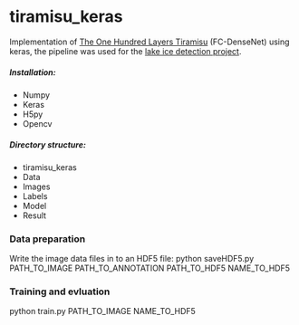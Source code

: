 # tiramisu_keras
Implementation of [The One Hundred Layers Tiramisu](https://arxiv.org/abs/1611.09326) (FC-DenseNet) using keras, the pipeline was used for the [lake ice detection project](http://www.prs.igp.ethz.ch/research/current_projects/integrated-monitoring-of-ice-swiss-lakes.html).

##### Installation:
- Numpy
- Keras
- H5py
- Opencv

##### Directory structure:
+ tiramisu_keras
+ Data
 + Images
 + Labels
+ Model
+ Result

### Data preparation
Write the image data files in to an HDF5 file: 
python saveHDF5.py PATH_TO_IMAGE PATH_TO_ANNOTATION PATH_TO_HDF5 NAME_TO_HDF5

### Training and evluation
python train.py PATH_TO_IMAGE NAME_TO_HDF5
